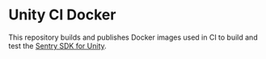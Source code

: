 # Unity CI Docker

This repository builds and publishes Docker images used in CI to build and test the [Sentry SDK for Unity](https://github.com/getsentry/sentry-unity).
